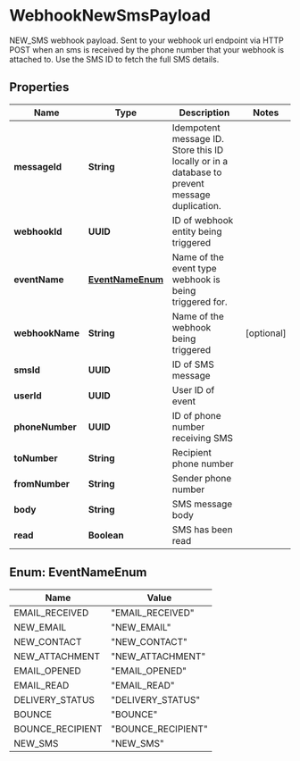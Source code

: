 

# WebhookNewSmsPayload

NEW_SMS webhook payload. Sent to your webhook url endpoint via HTTP POST when an sms is received by the phone number that your webhook is attached to. Use the SMS ID to fetch the full SMS details.

## Properties

| Name | Type | Description | Notes |
|------------ | ------------- | ------------- | -------------|
|**messageId** | **String** | Idempotent message ID. Store this ID locally or in a database to prevent message duplication. |  |
|**webhookId** | **UUID** | ID of webhook entity being triggered |  |
|**eventName** | [**EventNameEnum**](#EventNameEnum) | Name of the event type webhook is being triggered for. |  |
|**webhookName** | **String** | Name of the webhook being triggered |  [optional] |
|**smsId** | **UUID** | ID of SMS message |  |
|**userId** | **UUID** | User ID of event |  |
|**phoneNumber** | **UUID** | ID of phone number receiving SMS |  |
|**toNumber** | **String** | Recipient phone number |  |
|**fromNumber** | **String** | Sender phone number |  |
|**body** | **String** | SMS message body |  |
|**read** | **Boolean** | SMS has been read |  |



## Enum: EventNameEnum

| Name | Value |
|---- | -----|
| EMAIL_RECEIVED | &quot;EMAIL_RECEIVED&quot; |
| NEW_EMAIL | &quot;NEW_EMAIL&quot; |
| NEW_CONTACT | &quot;NEW_CONTACT&quot; |
| NEW_ATTACHMENT | &quot;NEW_ATTACHMENT&quot; |
| EMAIL_OPENED | &quot;EMAIL_OPENED&quot; |
| EMAIL_READ | &quot;EMAIL_READ&quot; |
| DELIVERY_STATUS | &quot;DELIVERY_STATUS&quot; |
| BOUNCE | &quot;BOUNCE&quot; |
| BOUNCE_RECIPIENT | &quot;BOUNCE_RECIPIENT&quot; |
| NEW_SMS | &quot;NEW_SMS&quot; |



